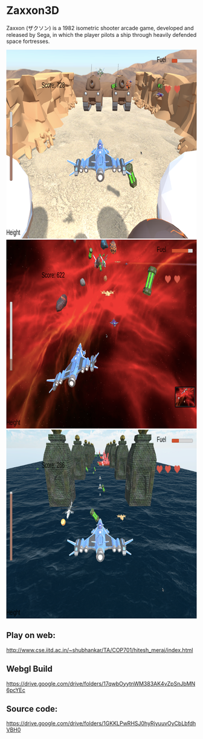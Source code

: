 # Zaxxon3D

Zaxxon (ザクソン) is a 1982 isometric shooter arcade game, developed and released by Sega, in which the player pilots a ship through heavily defended space fortresses.


<img src="level_1.png" height="500" />
<img src="level_2.png" height="500" />
<img src="level_3.png" height="500" />


## Play on web:

http://www.cse.iitd.ac.in/~shubhankar/TA/COP701/hitesh_meraj/index.html


## Webgl Build

https://drive.google.com/drive/folders/17qwbOyytnWM383AK4vZpSnJbMN6pcYEc


## Source code:

https://drive.google.com/drive/folders/1GKKLPwRHSJ0hyRjyuuvOyCbLbfdhVBH0

